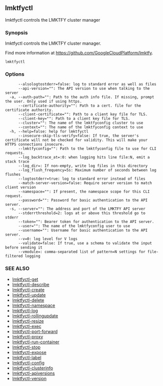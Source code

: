 ## lmktfyctl

lmktfyctl controls the LMKTFY cluster manager

### Synopsis


lmktfyctl controls the LMKTFY cluster manager.

Find more information at https://github.com/GoogleCloudPlatform/lmktfy.

```
lmktfyctl
```

### Options

```
      --alsologtostderr=false: log to standard error as well as files
      --api-version="": The API version to use when talking to the server
  -a, --auth-path="": Path to the auth info file. If missing, prompt the user. Only used if using https.
      --certificate-authority="": Path to a cert. file for the certificate authority.
      --client-certificate="": Path to a client key file for TLS.
      --client-key="": Path to a client key file for TLS.
      --cluster="": The name of the lmktfyconfig cluster to use
      --context="": The name of the lmktfyconfig context to use
  -h, --help=false: help for lmktfyctl
      --insecure-skip-tls-verify=false: If true, the server's certificate will not be checked for validity. This will make your HTTPS connections insecure.
      --lmktfyconfig="": Path to the lmktfyconfig file to use for CLI requests.
      --log_backtrace_at=:0: when logging hits line file:N, emit a stack trace
      --log_dir=: If non-empty, write log files in this directory
      --log_flush_frequency=5s: Maximum number of seconds between log flushes
      --logtostderr=true: log to standard error instead of files
      --match-server-version=false: Require server version to match client version
      --namespace="": If present, the namespace scope for this CLI request.
      --password="": Password for basic authentication to the API server.
  -s, --server="": The address and port of the LMKTFY API server
      --stderrthreshold=2: logs at or above this threshold go to stderr
      --token="": Bearer token for authentication to the API server.
      --user="": The name of the lmktfyconfig user to use
      --username="": Username for basic authentication to the API server.
      --v=0: log level for V logs
      --validate=false: If true, use a schema to validate the input before sending it
      --vmodule=: comma-separated list of pattern=N settings for file-filtered logging
```

### SEE ALSO
* [lmktfyctl-get](lmktfyctl-get.md)
* [lmktfyctl-describe](lmktfyctl-describe.md)
* [lmktfyctl-create](lmktfyctl-create.md)
* [lmktfyctl-update](lmktfyctl-update.md)
* [lmktfyctl-delete](lmktfyctl-delete.md)
* [lmktfyctl-namespace](lmktfyctl-namespace.md)
* [lmktfyctl-log](lmktfyctl-log.md)
* [lmktfyctl-rollingupdate](lmktfyctl-rollingupdate.md)
* [lmktfyctl-resize](lmktfyctl-resize.md)
* [lmktfyctl-exec](lmktfyctl-exec.md)
* [lmktfyctl-port-forward](lmktfyctl-port-forward.md)
* [lmktfyctl-proxy](lmktfyctl-proxy.md)
* [lmktfyctl-run-container](lmktfyctl-run-container.md)
* [lmktfyctl-stop](lmktfyctl-stop.md)
* [lmktfyctl-expose](lmktfyctl-expose.md)
* [lmktfyctl-label](lmktfyctl-label.md)
* [lmktfyctl-config](lmktfyctl-config.md)
* [lmktfyctl-clusterinfo](lmktfyctl-clusterinfo.md)
* [lmktfyctl-apiversions](lmktfyctl-apiversions.md)
* [lmktfyctl-version](lmktfyctl-version.md)

